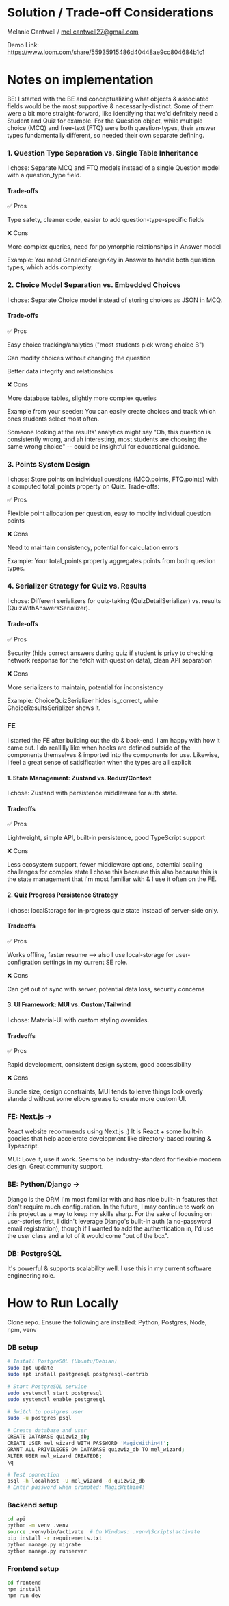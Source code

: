 # Solution / Trade-off Considerations
Melanie Cantwell / mel.cantwell27@gmail.com

Demo Link: https://www.loom.com/share/55935915486d40448ae9cc804684b1c1

# Notes on implementation
BE: I started with the BE and conceptualizing what objects & associated fields would be the most supportive & necessarily-distinct. Some of them were a bit more straight-forward, like identifying that we'd defnitely need a Student and Quiz for example. For the Question object, while multiple choice (MCQ) and free-text (FTQ) were both question-types, their answer types fundamentally different, so needed their own separate defining. 

### 1. Question Type Separation vs. Single Table Inheritance
I chose: Separate MCQ and FTQ models instead of a single Question model with a question_type field.

#### Trade-offs

✅ Pros

Type safety, cleaner code, easier to add question-type-specific fields

❌ Cons

More complex queries, need for polymorphic relationships in Answer model

Example: You need GenericForeignKey in Answer to handle both question types, which adds complexity.

### 2. Choice Model Separation vs. Embedded Choices

I chose: Separate Choice model instead of storing choices as JSON in MCQ.

#### Trade-offs

✅ Pros

Easy choice tracking/analytics ("most students pick wrong choice B")

Can modify choices without changing the question

Better data integrity and relationships

❌ Cons

More database tables, slightly more complex queries

Example from your seeder: You can easily create choices and track which ones students select most often. 

Someone looking at the results' analytics might say "Oh, this question is consistently wrong, and ah interesting, most students are choosing the same wrong choice" -- could be insightful for educational guidance.

### 3. Points System Design

I chose: Store points on individual questions (MCQ.points, FTQ.points) with a computed total_points property on Quiz.
Trade-offs:

✅ Pros

Flexible point allocation per question, easy to modify individual question points

❌ Cons

Need to maintain consistency, potential for calculation errors

Example: Your total_points property aggregates points from both question types.

### 4. Serializer Strategy for Quiz vs. Results

I chose: Different serializers for quiz-taking (QuizDetailSerializer) vs. results (QuizWithAnswersSerializer).

#### Trade-offs

✅ Pros

Security (hide correct answers during quiz if student is privy to checking network response for the fetch with question data), clean API separation

❌ Cons

More serializers to maintain, potential for inconsistency

Example: ChoiceQuizSerializer hides is_correct, while ChoiceResultsSerializer shows it.



### FE

I started the FE after building out the db & back-end. I am happy with how it came out. I do reallllly like when hooks are defined outside of the components themselves & imported into the components for use. Likewise, I feel a great sense of satisification when the types are all explicit

#### 1. State Management: Zustand vs. Redux/Context

I chose: Zustand with persistence middleware for auth state.

#### Tradeoffs

✅ Pros

Lightweight, simple API, built-in persistence, good TypeScript support

❌ Cons

Less ecosystem support, fewer middleware options, potential scaling challenges for complex state 
I chose this because this also because this is the state management that I'm most familiar with & I use it often on the FE.

#### 2. Quiz Progress Persistence Strategy

I chose: localStorage for in-progress quiz state instead of server-side only.

#### Tradeoffs

✅ Pros

Works offline, faster resume --> also I use local-storage for user-configration settings in my current SE role.

❌ Cons

Can get out of sync with server, potential data loss, security concerns

#### 3. UI Framework: MUI vs. Custom/Tailwind

I chose: Material-UI with custom styling overrides.

#### Tradeoffs

✅ Pros

Rapid development, consistent design system, good accessibility

❌ Cons

Bundle size, design constraints, MUI tends to leave things look overly standard without some elbow grease to create more custom UI.


### FE: Next.js -> 

React website recommends using Next.js \;) It is React + some built-in goodies that help accelerate development like directory-based routing & Typescript. 

MUI: Love it, use it work. Seems to be industry-standard for flexible modern design. Great community support.


### BE: Python/Django ->

Django is the ORM I'm most familiar with and has nice built-in features that don't require much configuration. In the future, I may continue to work on this project as a way to keep my skills sharp. For the sake of focusing on user-stories first, I didn't leverage Django's built-in auth (a no-password email registration), though if I wanted to add the authentication in, I'd use the user class and a lot of it would come "out of the box". 

### DB: PostgreSQL

It's powerful & supports scalability well. I use this in my current software engineering role.

>>
# How to Run Locally
Clone repo.
Ensure the following are installed: Python, Postgres, Node, npm, venv

### DB setup

```bash
# Install PostgreSQL (Ubuntu/Debian)
sudo apt update
sudo apt install postgresql postgresql-contrib

# Start PostgreSQL service
sudo systemctl start postgresql
sudo systemctl enable postgresql

# Switch to postgres user
sudo -u postgres psql

# Create database and user
CREATE DATABASE quizwiz_db;
CREATE USER mel_wizard WITH PASSWORD 'MagicWithin4!';
GRANT ALL PRIVILEGES ON DATABASE quizwiz_db TO mel_wizard;
ALTER USER mel_wizard CREATEDB;
\q

# Test connection
psql -h localhost -U mel_wizard -d quizwiz_db
# Enter password when prompted: MagicWithin4!
```

### Backend setup

```bash
cd api
python -m venv .venv
source .venv/bin/activate  # On Windows: .venv\Scripts\activate
pip install -r requirements.txt
python manage.py migrate
python manage.py runserver
```

### Frontend setup

```bash
cd frontend
npm install
npm run dev
```
